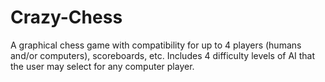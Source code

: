 # Crazy-Chess
A graphical chess game with compatibility for up to 4 players (humans and/or computers), scoreboards, etc. Includes 4 difficulty levels of AI that the user may select for any computer player.
